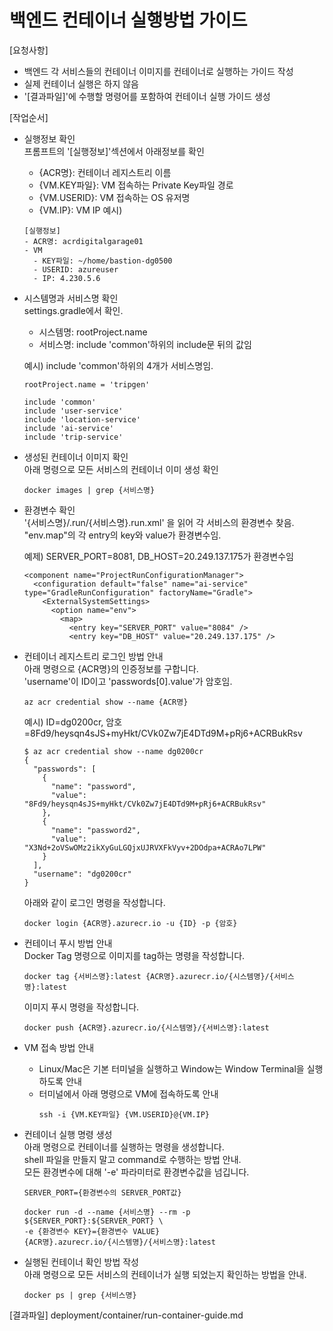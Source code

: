# 백엔드 컨테이너 실행방법 가이드

[요청사항]  
- 백엔드 각 서비스들의 컨테이너 이미지를 컨테이너로 실행하는 가이드 작성  
- 실제 컨테이너 실행은 하지 않음   
- '[결과파일]'에 수행할 명령어를 포함하여 컨테이너 실행 가이드 생성    

[작업순서]
- 실행정보 확인   
  프롬프트의 '[실행정보]'섹션에서 아래정보를 확인  
  - {ACR명}: 컨테이너 레지스트리 이름 
  - {VM.KEY파일}: VM 접속하는 Private Key파일 경로 
  - {VM.USERID}: VM 접속하는 OS 유저명
  - {VM.IP}: VM IP
  예시)
  ```
  [실행정보]
  - ACR명: acrdigitalgarage01
  - VM
    - KEY파일: ~/home/bastion-dg0500
    - USERID: azureuser
    - IP: 4.230.5.6
  ``` 
  
- 시스템명과 서비스명 확인   
  settings.gradle에서 확인.    
  - 시스템명: rootProject.name 
  - 서비스명: include 'common'하위의 include문 뒤의 값임 

  예시) include 'common'하위의 4개가 서비스명임.  
  ```
  rootProject.name = 'tripgen'

  include 'common'
  include 'user-service'
  include 'location-service'
  include 'ai-service'
  include 'trip-service'
  ```  
- 생성된 컨테이너 이미지 확인   
  아래 명령으로 모든 서비스의 컨테이너 이미 생성 확인  
  ```
  docker images | grep {서비스명}
  ``` 

- 환경변수 확인    
  '{서비스명}/.run/{서비스명}.run.xml' 을 읽어 각 서비스의 환경변수 찾음.      
  "env.map"의 각 entry의 key와 value가 환경변수임.   
    
  예제) SERVER_PORT=8081, DB_HOST=20.249.137.175가 환경변수임 
  ```
  <component name="ProjectRunConfigurationManager">
    <configuration default="false" name="ai-service" type="GradleRunConfiguration" factoryName="Gradle">
      <ExternalSystemSettings>
        <option name="env">
          <map>
            <entry key="SERVER_PORT" value="8084" />
            <entry key="DB_HOST" value="20.249.137.175" />
  ```

- 컨테이너 레지스트리 로그인 방법 안내     
  아래 명령으로 {ACR명}의 인증정보를 구합니다.  
  'username'이 ID이고 'passwords[0].value'가 암호임. 
  ```
  az acr credential show --name {ACR명}
  ```

  예시) ID=dg0200cr, 암호=8Fd9/heysqn4sJS+myHkt/CVk0Zw7jE4DTd9M+pRj6+ACRBukRsv    
  ```
  $ az acr credential show --name dg0200cr 
  {
    "passwords": [
      {
        "name": "password",
        "value": "8Fd9/heysqn4sJS+myHkt/CVk0Zw7jE4DTd9M+pRj6+ACRBukRsv"
      },
      {
        "name": "password2",
        "value": "X3Nd+2oVSwOMz2ikXyGuLGQjxUJRVXFkVyv+2DOdpa+ACRAo7LPW"
      }
    ],
    "username": "dg0200cr"
  }
  ```
  
  아래와 같이 로그인 명령을 작성합니다.   
  ```
  docker login {ACR명}.azurecr.io -u {ID} -p {암호}
  ```

- 컨테이너 푸시 방법 안내   
  Docker Tag 명령으로 이미지를 tag하는 명령을 작성합니다.   
  ```
  docker tag {서비스명}:latest {ACR명}.azurecr.io/{시스템명}/{서비스명}:latest 
  ```
  이미지 푸시 명령을 작성합니다.   
  ```
  docker push {ACR명}.azurecr.io/{시스템명}/{서비스명}:latest
  ```

- VM 접속 방법 안내
  - Linux/Mac은 기본 터미널을 실행하고 Window는 Window Terminal을 실행하도록 안내   
  - 터미널에서 아래 명령으로 VM에 접속하도록 안내  
    ```
    ssh -i {VM.KEY파일} {VM.USERID}@{VM.IP}
    ``` 

- 컨테이너 실행 명령 생성    
  아래 명령으로 컨테이너를 실행하는 명령을 생성합니다.    
  shell 파일을 만들지 말고 command로 수행하는 방법 안내.        
  모든 환경변수에 대해 '-e' 파라미터로 환경변수값을 넘깁니다.     
  ```
  SERVER_PORT={환경변수의 SERVER_PORT값}

  docker run -d --name {서비스명} --rm -p ${SERVER_PORT}:${SERVER_PORT} \
  -e {환경변수 KEY}={환경변수 VALUE} 
  {ACR명}.azurecr.io/{시스템명}/{서비스명}:latest
  ```

- 실행된 컨테이너 확인 방법 작성    
  아래 명령으로 모든 서비스의 컨테이너가 실행 되었는지 확인하는 방법을 안내.     
  ```
  docker ps | grep {서비스명}
  ```

[결과파일]
deployment/container/run-container-guide.md
